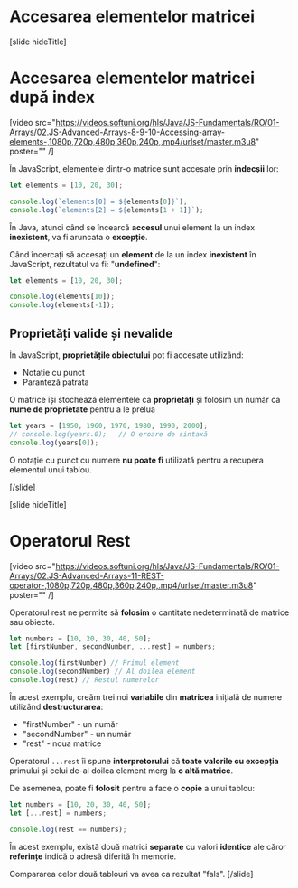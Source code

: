 
# Accesarea elementelor matricei

[slide hideTitle]

# Accesarea elementelor matricei după index

[video src="https://videos.softuni.org/hls/Java/JS-Fundamentals/RO/01-Arrays/02.JS-Advanced-Arrays-8-9-10-Accessing-array-elements-,1080p,720p,480p,360p,240p,.mp4/urlset/master.m3u8" poster="" /]

În JavaScript, elementele dintr-o matrice sunt accesate prin **indecșii** lor:

```js live
let elements = [10, 20, 30];

console.log(`elements[0] = ${elements[0]}`);
console.log(`elements[2] = ${elements[1 + 1]}`);
```

În Java, atunci când se încearcă **accesul** unui element la un index **inexistent**, va fi aruncata o **excepție**.

Când încercați să accesați un **element** de la un index **inexistent** în JavaScript, rezultatul va fi: "**undefined**":

```js live
let elements = [10, 20, 30];

console.log(elements[10]);
console.log(elements[-1]);
```

## Proprietăți valide și nevalide

În JavaScript, **proprietățile obiectului** pot fi accesate utilizând:

- Notație cu punct
- Paranteză patrata

O matrice își stochează elementele ca **proprietăți** și folosim un număr ca **nume de proprietate** pentru a le prelua

```js live
let years = [1950, 1960, 1970, 1980, 1990, 2000];
// console.log(years.0);   // O eroare de sintaxă
console.log(years[0]);
```
O notație cu punct cu numere **nu poate fi** utilizată pentru a recupera elementul unui tablou.

[/slide]

[slide hideTitle]

# Operatorul Rest

[video src="https://videos.softuni.org/hls/Java/JS-Fundamentals/RO/01-Arrays/02.JS-Advanced-Arrays-11-REST-operator-,1080p,720p,480p,360p,240p,.mp4/urlset/master.m3u8" poster="" /]

Operatorul rest ne permite să **folosim** o cantitate nedeterminată de matrice sau obiecte.

```js live
let numbers = [10, 20, 30, 40, 50];
let [firstNumber, secondNumber, ...rest] = numbers;

console.log(firstNumber) // Primul element
console.log(secondNumber) // Al doilea element
console.log(rest) // Restul numerelor
```

În acest exemplu, creăm trei noi **variabile** din **matricea** inițială de numere utilizând **destructurarea**:

- "firstNumber" - un număr
- "secondNumber" - un număr
- "rest" - noua matrice

Operatorul `...rest`  îi spune **interpretorului** că **toate valorile cu excepția** primului și celui de-al doilea element merg la **o altă matrice**.

De asemenea, poate fi **folosit** pentru a face o **copie** a unui tablou:

```js live
let numbers = [10, 20, 30, 40, 50];
let [...rest] = numbers;

console.log(rest == numbers);
```

În acest exemplu, există două matrici **separate** cu valori **identice** ale căror **referințe** indică o adresă diferită în memorie.

Compararea celor două tablouri va avea ca rezultat "fals".
[/slide]
